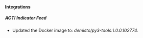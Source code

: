 
#### Integrations

##### ACTI Indicator Feed

- Updated the Docker image to: *demisto/py3-tools:1.0.0.102774*.
